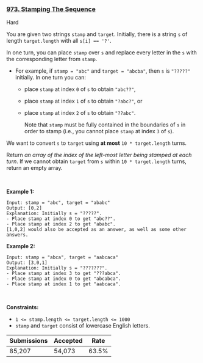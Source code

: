 ### [973. Stamping The Sequence](https://leetcode.com/problems/stamping-the-sequence/)

Hard

You are given two strings `` stamp `` and `` target ``. Initially, there is a string `` s `` of length `` target.length `` with all `` s[i] == '?' ``.

In one turn, you can place `` stamp `` over `` s `` and replace every letter in the `` s `` with the corresponding letter from `` stamp ``.

*   For example, if `` stamp = "abc" `` and `` target = "abcba" ``, then `` s `` is `` "?????" `` initially. In one turn you can:	
    
    *   place `` stamp `` at index `` 0 `` of `` s `` to obtain `` "abc??" ``,
    *   place `` stamp `` at index `` 1 `` of `` s `` to obtain `` "?abc?" ``, or
    *   place `` stamp `` at index `` 2 `` of `` s `` to obtain `` "??abc" ``.
    
    
    	Note that `` stamp `` must be fully contained in the boundaries of `` s `` in order to stamp (i.e., you cannot place `` stamp `` at index `` 3 `` of `` s ``).

We want to convert `` s `` to `` target `` using __at most__ `` 10 * target.length `` turns.

Return _an array of the index of the left-most letter being stamped at each turn_. If we cannot obtain `` target `` from `` s `` within `` 10 * target.length `` turns, return an empty array.

 

__Example 1:__

```
Input: stamp = "abc", target = "ababc"
Output: [0,2]
Explanation: Initially s = "?????".
- Place stamp at index 0 to get "abc??".
- Place stamp at index 2 to get "ababc".
[1,0,2] would also be accepted as an answer, as well as some other answers.
```

__Example 2:__

```
Input: stamp = "abca", target = "aabcaca"
Output: [3,0,1]
Explanation: Initially s = "???????".
- Place stamp at index 3 to get "???abca".
- Place stamp at index 0 to get "abcabca".
- Place stamp at index 1 to get "aabcaca".
```

 

__Constraints:__

*   `` 1 <= stamp.length <= target.length <= 1000 ``
*   `` stamp `` and `` target `` consist of lowercase English letters.

| Submissions    | Accepted     | Rate   |
| -------------- | ------------ | ------ |
| 85,207 | 54,073 | 63.5% |